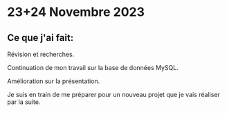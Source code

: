# 23+24 Novembre 2023

## Ce que j'ai fait:

Révision et recherches.

Continuation de mon travail sur la base de données MySQL.

Amélioration sur la présentation.

Je suis en train de me préparer pour un nouveau projet que je vais réaliser par la suite.